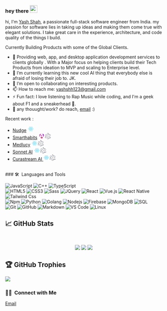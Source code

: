 
### hey there <img src="https://media.giphy.com/media/hvRJCLFzcasrR4ia7z/giphy.gif" width="24px" height="24px">


hi, I'm [Yash Shah](https://theguidingstar.github.io/), a passionate full-stack software engineer from India. my passion for software lies in taking up ideas and making them come true with elegant solutions. I take great care in the experience, architecture, and code quality of the things I build.

Currently Building Products with some of the Global Clients.

- 🔭 Providing web, app, and desktop application development services to clients globally . With a Major focus on helping clients build their Tech Products from ideation to MVP and scaling to Enterprise level.
- 🌱 I’m currently learning this new cool AI thing that everybody else is afraid of losing their job to. JK.
- 👯 I’m open to collaborating on interesting products.
- 📫 How to reach me: yashshh123@gmail.com
- ⚡ Fun fact: I love listening to Rap Music while coding, and I'm a geek about F1 and a sneakerhead 👟.
- 💬 any thouught/work? do reach, [email](mailto:yashshh123@gmail.com) :)


Recent work : 
- [Nudge](https://getnudgeai.com) <code><img height="20" src="https://raw.githubusercontent.com/github/explore/80688e429a7d4ef2fca1e82350fe8e3517d3494d/topics/react/react.png"></code>
- [Smarthabits](https://smarthabits.logitech.com/) <code><img height="20" src="https://raw.githubusercontent.com/github/explore/80688e429a7d4ef2fca1e82350fe8e3517d3494d/topics/angular/angular.png"></code><code><img height="20" src="https://raw.githubusercontent.com/github/explore/80688e429a7d4ef2fca1e82350fe8e3517d3494d/topics/electron/electron.png"></code>
- [Medlucy](https://medlucy.com) <code><img height="20" src="https://raw.githubusercontent.com/github/explore/80688e429a7d4ef2fca1e82350fe8e3517d3494d/topics/react/react.png"></code><code><img height="20" src="https://raw.githubusercontent.com/github/explore/80688e429a7d4ef2fca1e82350fe8e3517d3494d/topics/electron/electron.png"></code>
- [Sonnet AI](https://sonnetai.com) <code><img height="20" src="https://raw.githubusercontent.com/github/explore/80688e429a7d4ef2fca1e82350fe8e3517d3494d/topics/react/react.png"></code><code><img height="20" src="https://raw.githubusercontent.com/github/explore/80688e429a7d4ef2fca1e82350fe8e3517d3494d/topics/electron/electron.png"></code>
- [Curastream AI ](https://curastreamai.com) <code><img height="20" src="https://raw.githubusercontent.com/github/explore/80688e429a7d4ef2fca1e82350fe8e3517d3494d/topics/react/react.png"></code><code><img height="20" src="https://raw.githubusercontent.com/github/explore/80688e429a7d4ef2fca1e82350fe8e3517d3494d/topics/electron/electron.png"></code>
<br/>
### 🛠 &nbsp;Languages and Tools

![JavaScript](https://img.shields.io/badge/-JavaScript-%23F7DF1C?style=for-the-badge&logo=javascript&logoColor=000000&labelColor=%23F7DF1C&color=%23FFCE5A)
![C++](https://img.shields.io/badge/C%2B%2B-00599C?style=for-the-badge&logo=c%2B%2B&logoColor=white)
![TypeScript](http://img.shields.io/badge/-TypeScript-3776AB?style=for-the-badge&logo=typescript&logoColor=ffffff)
<br>
![HTML5](https://img.shields.io/badge/-HTML5-%23E44D27?style=for-the-badge&logo=html5&logoColor=ffffff)
![CSS3](https://img.shields.io/badge/-CSS3-%231572B6?style=for-the-badge&logo=css3)
![Sass](https://img.shields.io/badge/-Sass-%23CC6699?style=for-the-badge&logo=sass&logoColor=ffffff)
![JQuery](https://img.shields.io/badge/jQuery-0769AD?style=for-the-badge&logo=jquery&logoColor=white)
![React](https://img.shields.io/badge/-React-61DAFB?style=for-the-badge&logo=react&logoColor=ffffff)
![Vue.js](https://img.shields.io/badge/-Vue.js-brightgreen?style=for-the-badge&logo=Vue.js&logoColor=ffffff)
![React Native](https://img.shields.io/badge/ReactNative-02569B?style=for-the-badge&logo=react&logoColor=white)
![Tailwind Css](https://img.shields.io/badge/Tailwind_CSS-38B2AC?style=for-the-badge&logo=tailwind-css&logoColor=white)
<br>
![Npm](https://img.shields.io/badge/-npm-CB3837?style=for-the-badge&logo=npm)
![Python](http://img.shields.io/badge/-Python-3776AB?style=for-the-badge&logo=python&logoColor=ffffff)
![Golang](http://img.shields.io/badge/-Golang-3776AB?style=for-the-badge&logo=go&logoColor=ffffff)
![Nodejs](https://img.shields.io/badge/-Nodejs-339933?style=for-the-badge&logo=Node.js&logoColor=ffffff)
![Firebase](https://img.shields.io/badge/-Firebase-FFCA28?style=for-the-badge&logo=firebase&logoColor=ffffff)
![MongoDB](https://img.shields.io/badge/MongoDB-4EA94B?style=for-the-badge&logo=mongodb&logoColor=white)
![SQL](https://img.shields.io/badge/SQL-4EA94B?style=for-the-badge&logo=sql&logoColor=white)
<br>
![Git](https://img.shields.io/badge/-Git-%23F05032?style=for-the-badge&logo=git&logoColor=%23ffffff)
![GitHub](https://img.shields.io/badge/-GitHub-181717?style=for-the-badge&logo=github)
![Markdown](https://img.shields.io/badge/Markdown-000000?style=for-the-badge&logo=markdown&logoColor=white)
![VS Code](http://img.shields.io/badge/-VS%20Code-007ACC?style=for-the-badge&logo=visual-studio-code&logoColor=ffffff)
![Linux](http://img.shields.io/badge/-Linux-0078D6?style=for-the-badge&logo=linux&logoColor=ffffff)

## 📈 GitHub Stats
<br>
<p align="center">
  <img width="48%" src="https://github-readme-stats.vercel.app/api?username=theguidingstar&show_icons=true&theme=radical" />
  <img width="48%" src="https://github-readme-streak-stats.herokuapp.com/?user=theguidingstar&theme=radical" />
  <img height="180em" src="https://github-readme-stats-eight-theta.vercel.app/api/top-langs/?username=theguidingstar&layout=compact&langs_count=8&theme=radical"/>
</p>

## 🏆 GitHub Trophies
![](https://github-profile-trophy.vercel.app/?username=theguidingstar&theme=radical&no-frame=false&no-bg=false&margin-w=4)

### 🤝🏻 &nbsp;Connect with Me
[Email](mailto:yashshh123@gmail.com) 
